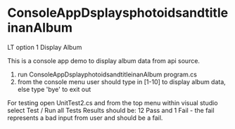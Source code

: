 # ConsoleAppDsplaysphotoidsandtitleinanAlbum
LT option 1 Display Album

This is a console app demo to display album data from api source.
1) run ConsoleAppDsplayphotoidsandtitleinanAlbum  program.cs
2) from the console menu user should type in [1-10] to display album data, else type 'bye' to exit out

For testing open UnitTest2.cs and from the top menu within visual studio select Test / Run all Tests
Results should be: 12 Pass and 1 Fail  - the fail represents a bad input from user and should be a fail.
